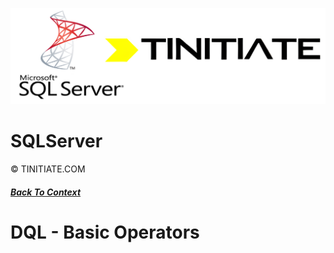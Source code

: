 ![SQLServer Tinitiate Image](sqlserver_tinitiate.png)

# SQLServer
&copy; TINITIATE.COM

##### [Back To Context](./README.md)

# DQL - Basic Operators